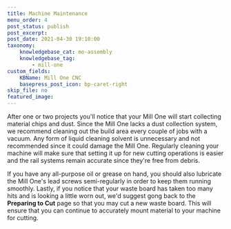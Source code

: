 ```yaml
---
title: Machine Maintenance
menu_order: 4
post_status: publish
post_excerpt: 
post_date: 2021-04-30 19:10:00
taxonomy:
    knowledgebase_cat: mo-assembly
    knowledgebase_tag:
        - mill-one
custom_fields:
    KBName: Mill One CNC
    basepress_post_icon: bp-caret-right
skip_file: no
featured_image: 
---
```


After one or two projects you'll notice that your Mill One will start collecting material chips and dust. Since the Mill One lacks a dust collection system, we recommend cleaning out the build area every couple of jobs with a vacuum. Any form of liquid cleaning solvent is unnecessary and not recommended since it could damage the Mill One. Regularly cleaning your machine will make sure that setting it up for new cutting operations is easier and the rail systems remain accurate since they're free from debris.

If you have any all-purpose oil or grease on hand, you should also lubricate the Mill One's lead screws semi-regularly in order to keep them running smoothly. Lastly, if you notice that your waste board has taken too many hits and is looking a little worn out, we'd suggest gong back to the <b>Preparing to Cut</b> page so that you may cut a new waste board. This will ensure that you can continue to accurately mount material to your machine for cutting.
